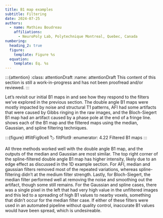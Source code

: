 ```yaml
---
title: B1 map examples
subtitle: Filtering
date: 2024-07-25
authors:
  - name: Mathieu Boudreau
    affiliations:
      - NeuroPoly Lab, Polytechnique Montreal, Quebec, Canada
numbering:
  heading_2: true
  figure:
    template: Figure %s
  equation:
    template: Eq. %s
---
```


:::{attention}
:class: attentionDraft
:name: attentionDraft
This content of this section is still a work-in-progress and has not been proofread and/or reviewed.
:::

Let’s revisit our initial B1 maps in [](filtPlot1) and see how they respond to the filters we’ve explored in the previous section. The double angle B1 maps were mostly impacted by noise and structural T1 patterns, AFI had some artifacts that were caused by Gibbs ringing in the raw images, and the Bloch-Siegert B1 map had an artifact caused by a phase pole at the end of a fringe line. [](filtPlot9) shows each of the B1 map and the filtered maps using the median, Gaussian, and spline filtering techniques.

:::{figure} #filtFig9cell
:label: filtPlot9
:enumerator: 4.22
Filtered B1 maps
:::

All three methods worked well with the double angle B1 map, and the outputs of the median and Gaussian are most similar. The top right corner of the spline-filtered double angle B1 map has higher intensity, likely due to an edge effect as discussed in the 1D example section. For AFI, median and gaussian filters removed most of the repeated variations, whereas spline-filtering didn’t at the medium filter strength. Lastly, for Bloch-Siegert, the median filter performed well at removing the noise and smoothing out the artifact, though some still remains. For the Gaussian and spline cases, there was a single pixel in the left that had very high value in the unfiltered images and this led to a spreading of high B1 values to nearby voxels, something that didn’t occur for the median filter case. If either of these filters were used in an automated pipeline without quality control, inaccurate B1 values would have been spread, which is undesireable.
